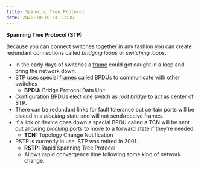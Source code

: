 ```yaml
---
title: Spanning Tree Protocol 
date: 2020-10-16 14:13:36
---
```


**Spanning Tree Protocol (STP)**

Because you can connect switches together in any fashion you can create
redundant connections called *bridging loops* or *switching loops*.

* In the early days of switches a [frame](2020-10-09--14-43-56Z--frame.md)
  could get caught in a loop and bring the network down.
* STP uses special [frames](2020-10-09--14-43-56Z--frame.md) called BPDUs to
  communicate with other switches
  + **BPDU:** Bridge Protocol Data Unit
* Configuration BPDUs elect one switch as *root bridge* to act as center of
  STP.
* There can be redundant links for fault tolerance but certain ports will be
  placed in a *blocking* state and will not send/receive frames.
* If a link or device goes down a special BPDU called a TCN will be sent out
  allowing *blocking* ports to move to a forward state if they're needed.
  + **TCN:** Topology Change Notification
* RSTP is currently in use, STP was retired in 2001.
  + **RSTP:** Rapid Spanning Tree Protocol
  + Allows rapid convergence time following some kind of network change.
